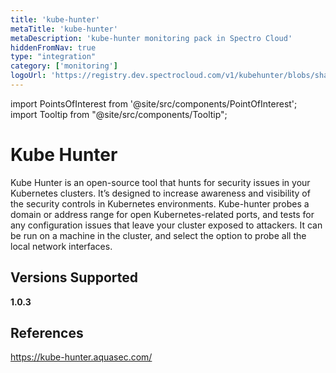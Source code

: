 ```yaml
---
title: 'kube-hunter'
metaTitle: 'kube-hunter'
metaDescription: 'kube-hunter monitoring pack in Spectro Cloud'
hiddenFromNav: true
type: "integration"
category: ['monitoring']
logoUrl: 'https://registry.dev.spectrocloud.com/v1/kubehunter/blobs/sha256:6b6b9138fa056677646712a888192498247f71aa421edd27b25458a8fbf8af0c?type=image/png'
---
```





import PointsOfInterest from '@site/src/components/PointOfInterest';
import Tooltip from "@site/src/components/Tooltip";


# Kube Hunter

Kube Hunter is an open-source tool that hunts for security issues in your Kubernetes clusters.
It’s designed to increase awareness and visibility of the security controls in Kubernetes environments. Kube-hunter probes a domain or address range for open Kubernetes-related ports, and tests for any configuration issues that leave your cluster exposed to attackers. It can be run on a machine in the cluster, and select the option to probe all the local network interfaces.

## Versions Supported

<Tabs>

<TabItem value="1.0.x" label="1.0.x">

**1.0.3**

</TabItem>
</Tabs>

## References

https://kube-hunter.aquasec.com/
